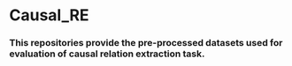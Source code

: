 # Causal_RE

### This repositories provide the pre-processed datasets used for evaluation of causal relation extraction task.

